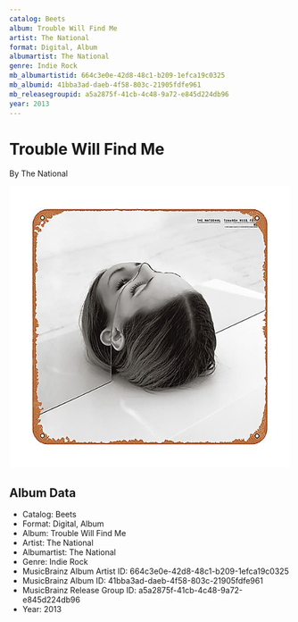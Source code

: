 ```yaml
---
catalog: Beets
album: Trouble Will Find Me
artist: The National
format: Digital, Album
albumartist: The National
genre: Indie Rock
mb_albumartistid: 664c3e0e-42d8-48c1-b209-1efca19c0325
mb_albumid: 41bba3ad-daeb-4f58-803c-21905fdfe961
mb_releasegroupid: a5a2875f-41cb-4c48-9a72-e845d224db96
year: 2013
---
```


# Trouble Will Find Me

By The National

![](../../assets/beetscovers/The_National-Trouble_Will_Find_Me.jpg)

## Album Data

- Catalog: Beets
- Format: Digital, Album
- Album: Trouble Will Find Me
- Artist: The National
- Albumartist: The National
- Genre: Indie Rock
- MusicBrainz Album Artist ID: 664c3e0e-42d8-48c1-b209-1efca19c0325
- MusicBrainz Album ID: 41bba3ad-daeb-4f58-803c-21905fdfe961
- MusicBrainz Release Group ID: a5a2875f-41cb-4c48-9a72-e845d224db96
- Year: 2013

